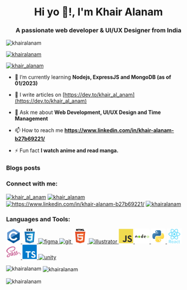 <h1 align="center">Hi yo 👋!, I'm Khair Alanam</h1>
<h3 align="center">A passionate web developer & UI/UX Designer from India</h3>

<p align="left"> <img src="https://komarev.com/ghpvc/?username=khairalanam&label=Profile%20views&color=0e75b6&style=flat" alt="khairalanam" /> </p>

<p align="left"> <a href="https://github.com/ryo-ma/github-profile-trophy"><img src="https://github-profile-trophy.vercel.app/?username=khairalanam" alt="khairalanam" /></a> </p>

<p align="left"> <a href="https://twitter.com/khair_alanam" target="blank"><img src="https://img.shields.io/twitter/follow/khair_alanam?logo=twitter&style=for-the-badge" alt="khair_alanam" /></a> </p>

- 🌱 I’m currently learning **Nodejs, ExpressJS and MongoDB (as of 01/2023)**

- 📝 I write articles on [https://dev.to/khair_al_anam](https://dev.to/khair_al_anam)

- 💬 Ask me about **Web Development, UI/UX Design and Time Management**

- 📫 How to reach me **https://www.linkedin.com/in/khair-alanam-b27b69221/**

- ⚡ Fun fact **I watch anime and read manga.**

### Blogs posts
<!-- BLOG-POST-LIST:START -->
<!-- BLOG-POST-LIST:END -->

<h3 align="left">Connect with me:</h3>
<p align="left">
<a href="https://dev.to/khair_al_anam" target="blank"><img align="center" src="https://raw.githubusercontent.com/rahuldkjain/github-profile-readme-generator/master/src/images/icons/Social/devto.svg" alt="khair_al_anam" height="30" width="40" /></a>
<a href="https://twitter.com/khair_alanam" target="blank"><img align="center" src="https://raw.githubusercontent.com/rahuldkjain/github-profile-readme-generator/master/src/images/icons/Social/twitter.svg" alt="khair_alanam" height="30" width="40" /></a>
<a href="https://linkedin.com/in/https://www.linkedin.com/in/khair-alanam-b27b69221/" target="blank"><img align="center" src="https://raw.githubusercontent.com/rahuldkjain/github-profile-readme-generator/master/src/images/icons/Social/linked-in-alt.svg" alt="https://www.linkedin.com/in/khair-alanam-b27b69221/" height="30" width="40" /></a>
<a href="https://www.behance.net/khairalanam" target="blank"><img align="center" src="https://raw.githubusercontent.com/rahuldkjain/github-profile-readme-generator/master/src/images/icons/Social/behance.svg" alt="khairalanam" height="30" width="40" /></a>
</p>

<h3 align="left">Languages and Tools:</h3>
<p align="left"> <a href="https://www.cprogramming.com/" target="_blank" rel="noreferrer"> <img src="https://raw.githubusercontent.com/devicons/devicon/master/icons/c/c-original.svg" alt="c" width="40" height="40"/> </a> <a href="https://www.w3schools.com/css/" target="_blank" rel="noreferrer"> <img src="https://raw.githubusercontent.com/devicons/devicon/master/icons/css3/css3-original-wordmark.svg" alt="css3" width="40" height="40"/> </a> <a href="https://www.figma.com/" target="_blank" rel="noreferrer"> <img src="https://www.vectorlogo.zone/logos/figma/figma-icon.svg" alt="figma" width="40" height="40"/> </a> <a href="https://git-scm.com/" target="_blank" rel="noreferrer"> <img src="https://www.vectorlogo.zone/logos/git-scm/git-scm-icon.svg" alt="git" width="40" height="40"/> </a> <a href="https://www.w3.org/html/" target="_blank" rel="noreferrer"> <img src="https://raw.githubusercontent.com/devicons/devicon/master/icons/html5/html5-original-wordmark.svg" alt="html5" width="40" height="40"/> </a> <a href="https://www.adobe.com/in/products/illustrator.html" target="_blank" rel="noreferrer"> <img src="https://www.vectorlogo.zone/logos/adobe_illustrator/adobe_illustrator-icon.svg" alt="illustrator" width="40" height="40"/> </a> <a href="https://developer.mozilla.org/en-US/docs/Web/JavaScript" target="_blank" rel="noreferrer"> <img src="https://raw.githubusercontent.com/devicons/devicon/master/icons/javascript/javascript-original.svg" alt="javascript" width="40" height="40"/> </a> <a href="https://nodejs.org" target="_blank" rel="noreferrer"> <img src="https://raw.githubusercontent.com/devicons/devicon/master/icons/nodejs/nodejs-original-wordmark.svg" alt="nodejs" width="40" height="40"/> </a> <a href="https://www.python.org" target="_blank" rel="noreferrer"> <img src="https://raw.githubusercontent.com/devicons/devicon/master/icons/python/python-original.svg" alt="python" width="40" height="40"/> </a> <a href="https://reactjs.org/" target="_blank" rel="noreferrer"> <img src="https://raw.githubusercontent.com/devicons/devicon/master/icons/react/react-original-wordmark.svg" alt="react" width="40" height="40"/> </a> <a href="https://sass-lang.com" target="_blank" rel="noreferrer"> <img src="https://raw.githubusercontent.com/devicons/devicon/master/icons/sass/sass-original.svg" alt="sass" width="40" height="40"/> </a> <a href="https://www.typescriptlang.org/" target="_blank" rel="noreferrer"> <img src="https://raw.githubusercontent.com/devicons/devicon/master/icons/typescript/typescript-original.svg" alt="typescript" width="40" height="40"/> </a> <a href="https://unity.com/" target="_blank" rel="noreferrer"> <img src="https://www.vectorlogo.zone/logos/unity3d/unity3d-icon.svg" alt="unity" width="40" height="40"/> </a> </p>

<p><img align="left" src="https://github-readme-stats.vercel.app/api/top-langs?username=khairalanam&show_icons=true&locale=en&layout=compact" alt="khairalanam" /></p>

<p>&nbsp;<img align="center" src="https://github-readme-stats.vercel.app/api?username=khairalanam&show_icons=true&locale=en" alt="khairalanam" /></p>

<p><img align="center" src="https://github-readme-streak-stats.herokuapp.com/?user=khairalanam&" alt="khairalanam" /></p>

